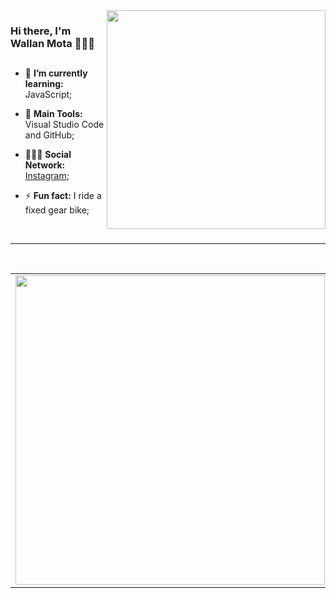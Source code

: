 <img src = "github/bikeman.gif" width = "350px" align = "right">

### Hi there, I'm Wallan Mota 👨🏾‍💻
##
- 🌱 **I’m currently learning:** JavaScript;

- :school_satchel: **Main Tools:** Visual Studio Code and GitHub;

- 💁🏾‍♂️ **Social Network:** [Instagram](https://www.instagram.com/wallan_mota/);

- ⚡ **Fun fact:** I ride a fixed gear bike;
<br/>

---

<br/>

<center>
  <table>
    <tr>
        <td><img width="495px" align="left" src="https://github-readme-stats.vercel.app/api?username=wallanmota&show_icons=true&theme=blue"/>
      </td>
        <td><img width="495px" align="left" src="https://github-readme-stats.vercel.app/api/top-langs/?username=wallanmota&layout=compact"/>
</td>
    </tr>   
  </table>
</center>
<!--
**wallanmota/wallanmota** is a ✨ _special_ ✨ repository because its `README.md` (this file) appears on your GitHub profile.

Here are some ideas to get you started:

- 🔭 I’m currently working on ...
- 🌱 I’m currently learning 
- 👯 I’m looking to collaborate on ...
- 🤔 I’m looking for help with ...
- 💬 Ask me about ...
- 📫 How to reach me: ...
- 😄 Pronouns: ...
- ⚡ Fun fact: ...
-->
